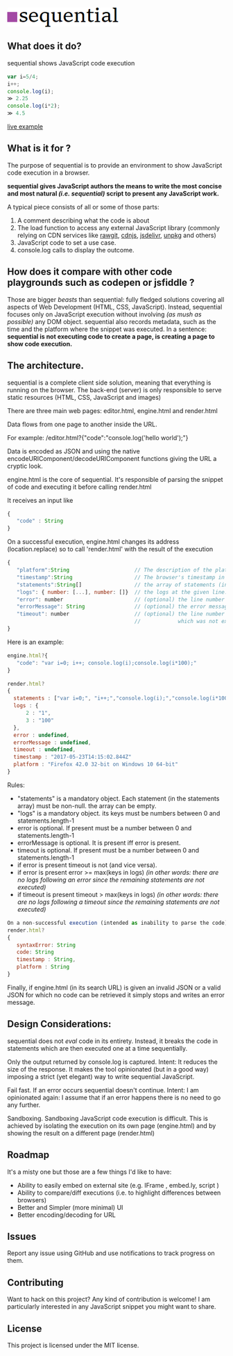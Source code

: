 ![sequential](sequential.png)

## What does it do?

sequential shows JavaScript code execution

```javascript
var i=5/4;
i++;
console.log(i);
≫ 2.25
console.log(i*2);
≫ 4.5
```

[live example](https://sequential.js.org/render.html#ZN4IgzgLghhCmC2sB2EwgFwG0QDcoCcACASwF4BWAegBYBuEAGhGIGoX6mBjAeyTG4A2sAHQDuAcwAUxAJQcQPPoJFipxAFQAmOSAC6TVWnShNGbJuGbyepgGYzIasOu6AvkwjFEkKPAAOGCCaAAwAjADsALTBUcGaACqaoejUwei2AJzCABzBGQBajCB+AjAAZtz48IEAwgAW+NyIhORZwcK2MaHCoaHkhLyEAOrESAAm3ADuYIShwYQAbNSRAEbEECCuQA)


## What is it for ?

The purpose of sequential is to provide an environment to show JavaScript code execution in a browser.

**sequential gives JavaScript authors the means to write the most concise and most natural _(i.e. sequential)_ script to present any JavaScript work.**
 
A typical piece consists of all or some of those parts:
1. A comment describing what the code is about
2. The load function to access any external JavaScript library (commonly relying on CDN services like [rawgit](https://rawgit.com/), [cdnjs](https://cdnjs.com), [jsdelivr](https://www.jsdelivr.com/), [unpkg](https://unpkg.com/) and others)  
3. JavaScript code to set a use case.
4. console.log calls to display the outcome. 



## How does it compare with other code playgrounds such as codepen or jsfiddle ?

Those are bigger _beasts_ than sequential: fully fledged solutions covering all aspects of Web Development (HTML, CSS, JavaScript).
Instead, sequential focuses only on JavaScript execution without involving _(as mush as possible)_ any DOM object.
sequential also records metadata, such as the time and the platform where the snippet was executed. 
In a sentence: **sequential is not executing code to create a page, is creating a page to show code execution.**


## The architecture.

sequential is a complete client side solution, meaning that everything is running on the browser.
The back-end (server) is only responsible to serve static resources (HTML, CSS, JavaScript and images)
 
There are three main web pages: editor.html, engine.html and render.html


Data flows from one page to another inside the URL. 

For example: 
/editor.html?{"code":"console.log('hello world');"}

Data is encoded as JSON and using the native encodeURIComponent/decodeURIComponent functions giving the URL a cryptic look. 


engine.html is the core of sequential.
It's responsible of parsing the snippet of code and executing it before calling render.html

It receives an input like
```javascript
{ 
   "code" : String 
}
```

On a successful execution, engine.html changes its address (location.replace) so to call 'render.html' with the result of the execution

```javascript
{
   "platform":String                     // The description of the platform where the code is executed       
   "timestamp":String                    // The browser's timestamp in ISO 8601 format                                   
   "statements":String[]                 // the array of statements (including the comments) that was executed.
   "logs": { number: [...], number: []}  // the logs at the given line.  
   "error": number                       // (optional) the line number of where the error occurs.
   "errorMessage": String                // (optional) the error message  
   "timeout": number                     // (optional) the line number for the first statement 
                                         //            which was not executed due to a time out.
} 
```



Here is an example: 
```javascript
engine.html?{ 
   "code": "var i=0; i++; console.log(i);console.log(i*100);" 
}
```

```javascript
render.html? 
{
  statements : ["var i=0;", "i++;","console.log(i);","console.log(i*100);"], 
  logs : {
      2 : "1",
      3 : "100" 
  },
  error : undefined,
  errorMessage : undefined,
  timeout : undefined, 
  timestamp : "2017-05-23T14:15:02.844Z"
  platform : "Firefox 42.0 32-bit on Windows 10 64-bit"
}
``` 

Rules: 
- "statements" is a mandatory object. Each statement (in the statements array) must be non-null. the array can be empty.
- "logs" is a mandatory object. its keys must be numbers between 0 and statements.length-1
- error is optional. If present must be a number between 0 and statements.length-1
- errorMessage is optional. It is present iff error is present. 
- timeout is optional. If present must be a number between 0 and statements.length-1
- if error is present timeout is not (and vice versa).
- if error is present    error >= max(keys in logs)   _(in other words: there are no logs following an error  since the remaining statements are not executed)_
- if timeout is present  timeout > max(keys in logs)  _(in other words: there are no logs following a timeout since the remaining statements are not executed)_
 
```javascript 
On a non-successful execution (intended as inability to parse the code) 'render.html' is called with 
render.html?
{
   syntaxError: String
   code: String 
   timestamp : String,
   platform : String
}
```   

Finally, if engine.html (in its search URL) is given an invalid JSON or a valid JSON for which no code can be retrieved
it simply stops and writes an error message.

 


## Design Considerations:

sequential does not _eval_ code in its entirety.
Instead, it breaks the code in statements which are then executed one at a time sequentially. 

Only the output returned by console.log is captured. 
Intent: It reduces the size of the response. It makes the tool opinionated (but in a good way) imposing a strict (yet elegant) way to write sequential JavaScript.
  
Fail fast. If an error occurs sequential doesn't continue. 
Intent: I am opinionated again: I assume that if an error happens there is no need to go any further.  
 
Sandboxing. Sandboxing JavaScript code execution is difficult. This is achieved by isolating the execution on its own page (engine.html) and by showing the result on a different page (render.html)

## Roadmap

It's a misty one but those are a few things I'd like to have:

- Ability to easily embed on external site (e.g. IFrame , embed.ly, script )
- Ability to compare/diff executions (i.e. to highlight differences between browsers)
- Better and Simpler (more minimal) UI
- Better encoding/decoding for URL

## Issues

Report any issue using GitHub and use notifications to track progress on them.

## Contributing

Want to hack on this project? Any kind of contribution is welcome! I am particularly interested in any JavaScript snippet you might want to share. 


## License

This project is licensed under the MIT license. 
 
